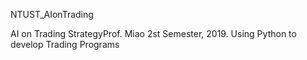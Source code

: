 NTUST_AIonTrading

AI on Trading StrategyProf. Miao 2st Semester, 2019.
Using Python to develop Trading Programs
